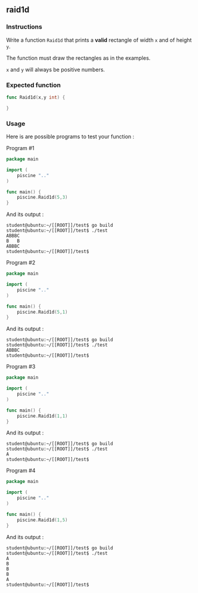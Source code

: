## raid1d

### Instructions

Write a function `Raid1d` that prints a **valid** rectangle of width `x` and of height `y`.

The function must draw the rectangles as in the examples.

`x` and `y` will always be positive numbers.

### Expected function

```go
func Raid1d(x,y int) {

}
```

### Usage

Here is are possible programs to test your function :

Program #1

```go
package main

import (
	piscine ".."
)

func main() {
	piscine.Raid1d(5,3)
}
```

And its output :

```console
student@ubuntu:~/[[ROOT]]/test$ go build
student@ubuntu:~/[[ROOT]]/test$ ./test
ABBBC
B   B
ABBBC
student@ubuntu:~/[[ROOT]]/test$
```

Program #2

```go
package main

import (
	piscine ".."
)

func main() {
	piscine.Raid1d(5,1)
}
```

And its output :

```console
student@ubuntu:~/[[ROOT]]/test$ go build
student@ubuntu:~/[[ROOT]]/test$ ./test
ABBBC
student@ubuntu:~/[[ROOT]]/test$
```

Program #3

```go
package main

import (
	piscine ".."
)

func main() {
	piscine.Raid1d(1,1)
}
```

And its output :

```console
student@ubuntu:~/[[ROOT]]/test$ go build
student@ubuntu:~/[[ROOT]]/test$ ./test
A
student@ubuntu:~/[[ROOT]]/test$
```

Program #4

```go
package main

import (
	piscine ".."
)

func main() {
	piscine.Raid1d(1,5)
}
```

And its output :

```console
student@ubuntu:~/[[ROOT]]/test$ go build
student@ubuntu:~/[[ROOT]]/test$ ./test
A
B
B
B
A
student@ubuntu:~/[[ROOT]]/test$
```
